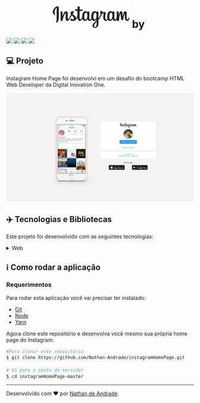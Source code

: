 

<h1 align="center">
    <img src="https://github.com/Nathan-Andrade/instagramHomePage/blob/master/img/instagram-logo.png?raw=true" alt="logo instagram"  /> by <img src="https://hermes.digitalinnovation.one/site/images/logo-footer.png" alt="" width="200px" />
</h1>

![](https://img.shields.io/github/languages/count/Nathan-Andrade/instagramHomePage?color=%23fff) ![](https://img.shields.io/github/languages/count/Nathan-Andrade/instagramHomePage?color=%23fff) ![](https://img.shields.io/github/repo-size/Nathan-Andrade/instagramHomePage?color=%23fff) ![](https://img.shields.io/github/last-commit/Nathan-Andrade/instagramHomePage?color=%23fff)




## :computer: Projeto

 Instagram Home Page foi desenvolvi em um desafio do bootcamp HTML Web Developer da  Digital Inovation One.

 <p align="center">
  <img src="https://github.com/Nathan-Andrade/instagramHomePage/blob/master/github/homePage.PNG?raw=true" >
</p>

 ## :airplane: Tecnologias e Bibliotecas

Este projeto foi desenvolvido com as seguintes tecnologias:

<details>
  <summary>Web</summary>

-   [HTML5](https://www.w3schools.com/html/default.asp)
-   [CSS3](https://www.w3schools.com/css/)
-   [VS Code](https://code.visualstudio.com/)

</details>

## :information_source: Como rodar a aplicação

### Requerimentos

Para rodar esta aplicação você vai precisar ter instalado:
* [Git](https://git-scm.com)
* [Node](https://nodejs.org/)
* [Yarn](https://yarnpkg.com/) 

Agora clone este repositório e desenvolva você mesmo sua própria home page do Instagram.
```bash
#Para clonar este repositório
$ git clone https://github.com/Nathan-Andrade/instagramHomePage.git

# Vá para a pasta do servidor
$ cd instagramHomePage-master

```

---

Desenvolvido com ❤️ por <a href="https://www.linkedin.com/in/nathan-a-1b9436124/">Nathan de Andrade</a>.
